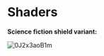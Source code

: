 # Shaders

**Science fiction shield variant:**

![0J2x3aoB1m](https://github.com/Scvirel/Shaders/assets/46399252/1ef91b74-6d4c-44eb-acd0-ef1348c5f151)
